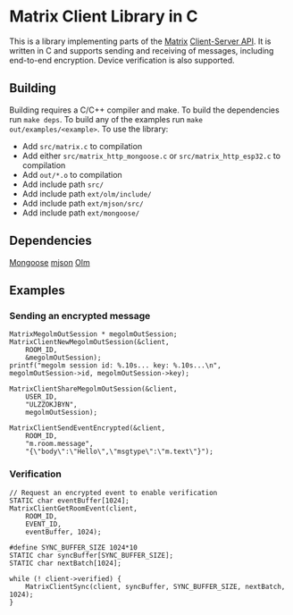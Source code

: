 # Matrix Client Library in C

This is a library implementing parts of the [Matrix](https://matrix.org/) [Client-Server API](https://spec.matrix.org/v1.8/client-server-api/).
It is written in C and supports sending and receiving of messages, including end-to-end encryption.
Device verification is also supported.

## Building

Building requires a C/C++ compiler and make.
To build the dependencies run `make deps`.
To build any of the examples run `make out/examples/<example>`.
To use the library:
- Add `src/matrix.c` to compilation
- Add either `src/matrix_http_mongoose.c` or `src/matrix_http_esp32.c` to compilation
- Add `out/*.o` to compilation
- Add include path `src/`
- Add include path `ext/olm/include/`
- Add include path `ext/mjson/src/`
- Add include path `ext/mongoose/`

## Dependencies
[Mongoose](https://github.com/cesanta/mongoose)
[mjson](https://github.com/cesanta/mjson)
[Olm](https://gitlab.matrix.org/matrix-org/olm)

## Examples

### Sending an encrypted message
```
MatrixMegolmOutSession * megolmOutSession;
MatrixClientNewMegolmOutSession(&client,
    ROOM_ID,
    &megolmOutSession);
printf("megolm session id: %.10s... key: %.10s...\n", megolmOutSession->id, megolmOutSession->key);

MatrixClientShareMegolmOutSession(&client,
    USER_ID,
    "ULZZOKJBYN",
    megolmOutSession);

MatrixClientSendEventEncrypted(&client,
    ROOM_ID,
    "m.room.message",
    "{\"body\":\"Hello\",\"msgtype\":\"m.text\"}");
```

### Verification
```
// Request an encrypted event to enable verification
STATIC char eventBuffer[1024];
MatrixClientGetRoomEvent(client,
    ROOM_ID,
    EVENT_ID,
    eventBuffer, 1024);

#define SYNC_BUFFER_SIZE 1024*10
STATIC char syncBuffer[SYNC_BUFFER_SIZE];
STATIC char nextBatch[1024];

while (! client->verified) {
    MatrixClientSync(client, syncBuffer, SYNC_BUFFER_SIZE, nextBatch, 1024);
}
```